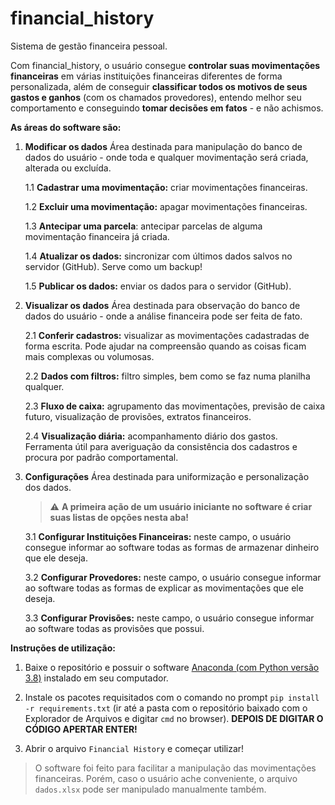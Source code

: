 
# financial_history

Sistema de gestão financeira pessoal.

Com financial_history, o usuário consegue **controlar suas movimentações financeiras** em várias instituições financeiras diferentes de forma personalizada, além de conseguir **classificar todos os motivos de seus gastos e ganhos** (com os chamados provedores), entendo melhor seu comportamento e conseguindo **tomar decisões em fatos** - e não achismos.

**As áreas do software são:**

1. **Modificar os dados**
	Área destinada para manipulação do banco de dados do usuário - onde toda e qualquer movimentação será criada, alterada ou excluída.

    1.1 **Cadastrar uma movimentação:** criar movimentações financeiras.

    1.2 **Excluir uma movimentação:** apagar movimentações financeiras.
	
    1.3 **Antecipar uma parcela**: antecipar parcelas de alguma movimentação financeira já criada.

    1.4 **Atualizar os dados:** sincronizar com últimos dados salvos no servidor (GitHub). Serve como um backup!

    1.5 **Publicar os dados:** enviar os dados para o servidor (GitHub).

2. **Visualizar os dados**
	Área destinada para observação do banco de dados do usuário - onde a análise financeira pode ser feita de fato.
	
    2.1 **Conferir cadastros:** visualizar as movimentações cadastradas de forma escrita. Pode ajudar na compreensão quando as coisas ficam mais complexas ou volumosas.

    2.2 **Dados com filtros:** filtro simples, bem como se faz numa planilha qualquer.

    2.3 **Fluxo de caixa:** agrupamento das movimentações, previsão de caixa futuro, visualização de provisões, extratos financeiros. 

    2.4 **Visualização diária:** acompanhamento diário dos gastos. Ferramenta útil para averiguação da consistência dos cadastros e procura por padrão comportamental.

3. **Configurações**
	Área destinada para uniformização e personalização dos dados. 
	> :warning: **A primeira ação de um usuário iniciante no software é criar suas listas de opções nesta aba!**

    3.1 **Configurar Instituições Financeiras:** neste campo, o usuário consegue informar ao software todas as formas de armazenar dinheiro que ele deseja.

    3.2 **Configurar Provedores:** neste campo, o usuário consegue informar ao software todas as formas de explicar as movimentações que ele deseja.

    3.3 **Configurar Provisões:** neste campo, o usuário consegue informar ao software todas as provisões que possui.

**Instruções de utilização:**

1. Baixe o repositório e possuir o software [Anaconda (com Python versão 3.8)](https://repo.anaconda.com/archive/Anaconda3-2021.05-Windows-x86_64.exe) instalado em seu computador.

2. Instale os pacotes requisitados com o comando no prompt `pip install -r requirements.txt` (ir até a pasta com o repositório baixado com o Explorador de Arquivos e digitar `cmd` no browser). **DEPOIS DE DIGITAR O CÓDIGO APERTAR ENTER!**

3. Abrir o arquivo `Financial History` e começar utilizar!

> O software foi feito para facilitar a manipulação das movimentações financeiras. Porém, caso o usuário ache conveniente, o arquivo `dados.xlsx` pode ser manipulado manualmente também.